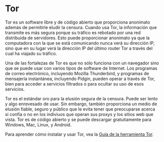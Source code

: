 [Title]: # (Tor)
[Order]: # (1)

# Tor

Tor es un software libre y de código abierto que proporciona anonimato además de permitirle eludir la censura. Cuando usa Tor, la información que transmite es más segura porque su tráfico es rebotado por una red distribuida de servidores. Esto puede proporcionar anonimato ya que la computadora con la que se está comunicando nunca verá su dirección IP, sino que en su lugar verá la dirección IP del último router Tor a través del cual ha viajado su tráfico.

Una de las fortalezas de Tor es que no sólo funciona con un navegador sino que se puede usar con varios tipos de software de Internet. Los programas de correo electrónico, incluyendo Mozilla Thunderbird, y programas de mensajería instantánea, incluyendo Pidgin, pueden operar a través de Tor, bien para acceder a servicios filtrados o para ocultar su uso de esos servicios.

Tor es el estándar oro para la elusión segura de la censura. Puede ser lento y algo enrevesado de usar. Sin embargo, también proporciona un medio de elusión fiable, seguro y público que le evita tener que preocuparse acerca si confía o no en los indiviuos que operan sus proxys y los sitios web que vista. Tor es de código abierto y se puede descargar gratuitamente para Windows, Mac, Linux, y Android.

Para aprender cómo instalar y usar Tor, vea la [Guía de la herramienta Tor](umbrella://lesson/tor-for-windows).